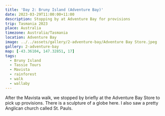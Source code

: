 ```yaml
---
title: 'Day 2: Bruny Island (Adventure Bay)'
date: 2023-03-29T11:00:00+11:00
description: Stopping by at Adventure Bay for provisions
trip: Tasmania 2023
place: Australia
timezone: Australia/Tasmania
location: Adventure Bay
image: ../../assets/gallery/2-adventure-bay/Adventure Bay Store.jpeg
gallery: 2-adventure-bay
map: [-43.36104, 147.32851, 17]
tags:
  - Bruny Island
  - Tassie Tours
  - Mavista
  - rainforest
  - walk
  - wallaby
---
```


After the Mavista walk, we stopped by briefly at the Adventure Bay Store to pick up provisions. There is a sculpture of a globe here. I also saw a pretty Anglican church called St. Pauls.
